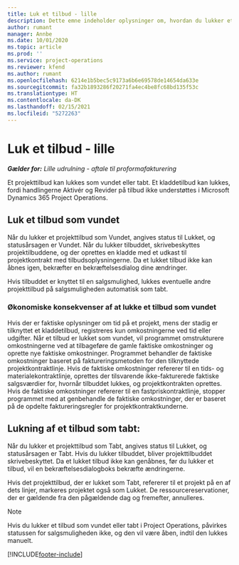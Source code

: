 ```yaml
---
title: Luk et tilbud - lille
description: Dette emne indeholder oplysninger om, hvordan du lukker et tilbud i Project Operations.
author: rumant
manager: Annbe
ms.date: 10/01/2020
ms.topic: article
ms.prod: ''
ms.service: project-operations
ms.reviewer: kfend
ms.author: rumant
ms.openlocfilehash: 6214e1b5bec5c9173a6b6e69578de14654da633e
ms.sourcegitcommit: fa32b1893286f20271fa4ec4be8fc68bd135f53c
ms.translationtype: HT
ms.contentlocale: da-DK
ms.lasthandoff: 02/15/2021
ms.locfileid: "5272263"
---
```

# <a name="close-a-quote---lite"></a>Luk et tilbud - lille

_**Gælder for:** Lille udrulning - aftale til proformafakturering_

Et projekttilbud kan lukkes som vundet eller tabt. Et kladdetilbud kan lukkes, fordi handlingerne Aktivér og Revider på tilbud ikke understøttes i Microsoft Dynamics 365 Project Operations.

## <a name="close-a-quote-as-won"></a>Luk et tilbud som vundet

Når du lukker et projekttilbud som Vundet, angives status til Lukket, og statusårsagen er Vundet. Når du lukker tilbuddet, skrivebeskyttes projektilbuddene, og der oprettes en kladde med et udkast til projektkontrakt med tilbudsoplysningerne. Da et lukket tilbud ikke kan åbnes igen, bekræfter en bekræftelsesdialog dine ændringer.

Hvis tilbuddet er knyttet til en salgsmulighed, lukkes eventuelle andre projekttilbud på salgsmuligheden automatisk som tabt.

### <a name="financial-impact-of-closing-a-quote-as-won"></a>Økonomiske konsekvenser af at lukke et tilbud som vundet

Hvis der er faktiske oplysninger om tid på et projekt, mens der stadig er tilknyttet et kladdetilbud, registreres kun omkostningerne ved tid eller udgifter. Når et tilbud er lukket som vundet, vil programmet omstrukturere omkostningerne ved at tilbageføre de gamle faktiske omkostninger og oprette nye faktiske omkostninger. Programmet behandler de faktiske omkostninger baseret på faktureringsmetoden for den tilknyttede projektkontraktlinje. Hvis de faktiske omkostninger refererer til en tids- og materialekontraktlinje, oprettes der tilsvarende ikke-fakturerede faktiske salgsværdier for, hvornår tilbuddet lukkes, og projektkontrakten oprettes. Hvis de faktiske omkostninger refererer til en fastpriskontraktlinje, stopper programmet med at genbehandle de faktiske omkostninger, der er baseret på de opdelte faktureringsregler for projektkontraktkunderne.

## <a name="closing-a-quote-as-lost"></a>Lukning af et tilbud som tabt:

Når du lukker et projekttilbud som Tabt, angives status til Lukket, og statusårsagen er Tabt. Hvis du lukker tilbuddet, bliver projekttilbuddet skrivebeskyttet. Da et lukket tilbud ikke kan genåbnes, før du lukker et tilbud, vil en bekræftelsesdialogboks bekræfte ændringerne.

Hvis det projekttilbud, der er lukket som Tabt, refererer til et projekt på en af dets linjer, markeres projektet også som Lukket. De ressourcereservationer, der er gældende fra den pågældende dag og fremefter, annulleres.

> [!NOTE]
> Hvis du lukker et tilbud som vundet eller tabt i Project Operations, påvirkes statussen for salgsmuligheden ikke, og den vil være åben, indtil den lukkes manuelt.


[!INCLUDE[footer-include](../../includes/footer-banner.md)]